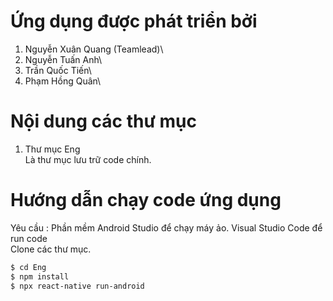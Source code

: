 # Ứng dụng được phát triển bởi
1. Nguyễn Xuân Quang (Teamlead)\
2. Nguyễn Tuấn Anh\
3. Trần Quốc Tiến\
4. Phạm Hồng Quân\

# Nội dung các thư mục
1. Thư mục Eng\
Là thư mục lưu trữ code chính.

# Hướng dẫn chạy code ứng dụng
Yêu cầu : Phần mềm Android Studio để chạy máy ảo. Visual Studio Code để run code\
Clone các thư mục. 
```sh
$ cd Eng
$ npm install
$ npx react-native run-android
```
